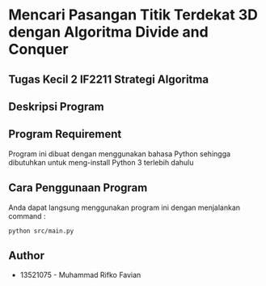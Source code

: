 # Mencari Pasangan Titik Terdekat 3D dengan Algoritma Divide and Conquer
## Tugas Kecil 2 IF2211 Strategi Algoritma

## Deskripsi Program

## Program Requirement
Program ini dibuat dengan menggunakan bahasa Python sehingga dibutuhkan untuk meng-install Python 3 terlebih dahulu

## Cara Penggunaan Program
Anda dapat langsung menggunakan program ini dengan menjalankan command :
```
python src/main.py
```

## Author
* 13521075 - Muhammad Rifko Favian